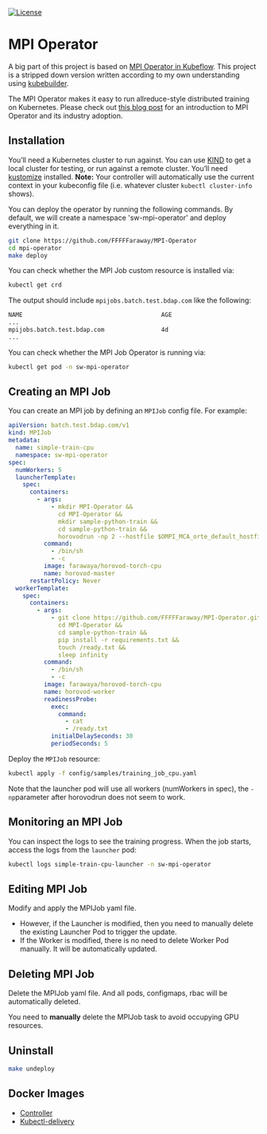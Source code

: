 [![License](https://img.shields.io/badge/License-Apache%202.0-blue.svg)](https://github.com/FFFFFaraway/MPI-Operator/blob/main/LICENSE)

# MPI Operator

A big part of this project is based on [MPI Operator in Kubeflow](https://github.com/kubeflow/mpi-operator). This project is a stripped down version written according to my own understanding using [kubebuilder](https://book.kubebuilder.io/).

The MPI Operator makes it easy to run allreduce-style distributed training on Kubernetes. Please check out [this blog post](https://medium.com/kubeflow/introduction-to-kubeflow-mpi-operator-and-industry-adoption-296d5f2e6edc) for an introduction to MPI Operator and its industry adoption.

## Installation

You’ll need a Kubernetes cluster to run against. You can use [KIND](https://sigs.k8s.io/kind) to get a local cluster for testing, or run against a remote cluster. You’ll need [kustomize](https://github.com/kubernetes-sigs/kustomize) installed.
**Note:** Your controller will automatically use the current context in your kubeconfig file (i.e. whatever cluster `kubectl cluster-info` shows).

You can deploy the operator by running the following commands. By default, we will create a namespace 'sw-mpi-operator' and deploy everything in it.

```bash
git clone https://github.com/FFFFFaraway/MPI-Operator
cd mpi-operator
make deploy
```

You can check whether the MPI Job custom resource is installed via:

```bash
kubectl get crd
```

The output should include `mpijobs.batch.test.bdap.com` like the following:

```bash
NAME                                       AGE
...
mpijobs.batch.test.bdap.com                4d
...
```

You can check whether the MPI Job Operator is running via:

```bash
kubectl get pod -n sw-mpi-operator
```

## Creating an MPI Job

You can create an MPI job by defining an `MPIJob` config file. For example:

```yaml
apiVersion: batch.test.bdap.com/v1
kind: MPIJob
metadata:
  name: simple-train-cpu
  namespace: sw-mpi-operator
spec:
  numWorkers: 5
  launcherTemplate:
    spec:
      containers:
        - args:
            - mkdir MPI-Operator &&
              cd MPI-Operator &&
              mkdir sample-python-train &&
              cd sample-python-train &&
              horovodrun -np 2 --hostfile $OMPI_MCA_orte_default_hostfile python main.py
          command:
            - /bin/sh
            - -c
          image: farawaya/horovod-torch-cpu
          name: horovod-master
      restartPolicy: Never
  workerTemplate:
    spec:
      containers:
        - args:
            - git clone https://github.com/FFFFFaraway/MPI-Operator.git &&
              cd MPI-Operator &&
              cd sample-python-train &&
              pip install -r requirements.txt &&
              touch /ready.txt &&
              sleep infinity
          command:
            - /bin/sh
            - -c
          image: farawaya/horovod-torch-cpu
          name: horovod-worker
          readinessProbe:
            exec:
              command:
                - cat
                - /ready.txt
            initialDelaySeconds: 30
            periodSeconds: 5
```

Deploy the `MPIJob` resource:

```bash
kubectl apply -f config/samples/training_job_cpu.yaml
```

Note that the launcher pod will use all workers (numWorkers in spec), the `-np`parameter after horovodrun does not seem to work.

## Monitoring an MPI Job

You can inspect the logs to see the training progress. When the job starts, access the logs from the `launcher` pod:

```bash
kubectl logs simple-train-cpu-launcher -n sw-mpi-operator
```

## Editing MPI Job

Modify and apply the MPIJob yaml file.

- However, if the Launcher is modified, then you need to manually delete the existing Launcher Pod to trigger the update.
- If the Worker is modified, there is no need to delete Worker Pod manually. It will be automatically updated.

## Deleting MPI Job

Delete the MPIJob yaml file. And all pods, configmaps, rbac will be automatically deleted.

You need to **manually** delete the MPIJob task to avoid occupying GPU resources.

## Uninstall

```sh
make undeploy
```

## Docker Images

- [Controller](https://hub.docker.com/r/farawaya/controller)
- [Kubectl-delivery](https://hub.docker.com/r/farawaya/kubectl-delivery)

